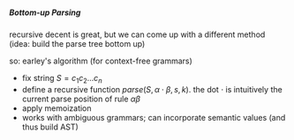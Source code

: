 ##### Bottom-up Parsing

recursive decent is great, but we can come up with a different method (idea: build the parse tree bottom up)

so: earley's algorithm (for context-free grammars)

- fix string $S = c_1c_2\dots c_n$
- define a recursive function $parse(S, \alpha \cdot \beta, s, k)$. the dot $\cdot$ is intuitively the current parse position of rule $\alpha \beta$
- apply memoization
- works with ambiguous grammars; can incorporate semantic values (and thus build AST)